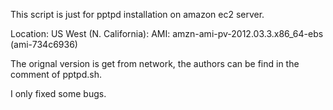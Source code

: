 This script is just for pptpd installation on amazon ec2 server.

Location:	US West (N. California): 
AMI: 		amzn-ami-pv-2012.03.3.x86_64-ebs (ami-734c6936)


The orignal version is get from network, the authors can be find in the comment of pptpd.sh.

I only fixed some bugs.
